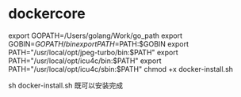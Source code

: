 # dockercore

export GOPATH=/Users/golang/Work/go_path
export GOBIN=$GOPATH/bin
export PATH=$PATH:$GOBIN
export PATH="/usr/local/opt/jpeg-turbo/bin:$PATH"
export PATH="/usr/local/opt/icu4c/bin:$PATH"
export PATH="/usr/local/opt/icu4c/sbin:$PATH"
chmod +x   docker-install.sh

sh  docker-install.sh  既可以安装完成

